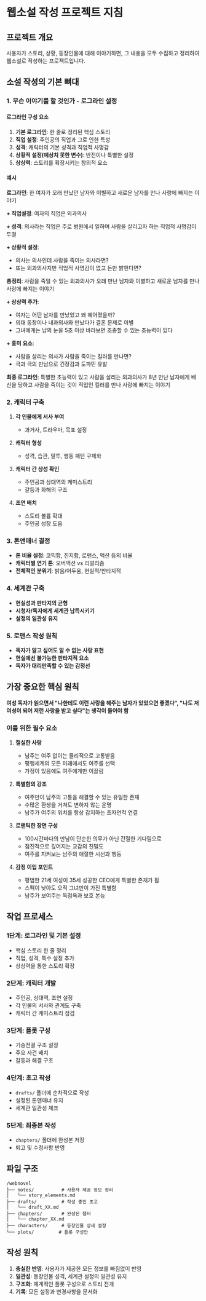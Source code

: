 # 웹소설 작성 프로젝트 지침

## 프로젝트 개요
사용자가 스토리, 상황, 등장인물에 대해 이야기하면, 그 내용을 모두 수집하고 정리하여 웹소설로 작성하는 프로젝트입니다.

## 소설 작성의 기본 뼈대

### 1. 무슨 이야기를 할 것인가 - 로그라인 설정

#### 로그라인 구성 요소
1. **기본 로그라인**: 한 줄로 정리된 핵심 스토리
2. **직업 설정**: 주인공의 직업과 그로 인한 특성
3. **성격**: 캐릭터의 기본 성격과 직업적 사명감
4. **상황적 설정(예상치 못한 변수)**: 반전이나 특별한 설정
5. **상상력**: 스토리를 확장시키는 창의적 요소

#### 예시
**로그라인**: 한 여자가 오래 만났던 남자와 이별하고 새로운 남자를 만나 사랑에 빠지는 이야기

**+ 직업설정**: 여자의 직업은 외과의사

**+ 성격**: 의사라는 직업은 주로 병원에서 일하며 사람을 살리고자 하는 직업적 사명감이 투철

**+ 상황적 설정**:
- 의사는 의사인데 사람을 죽이는 의사라면?
- 또는 외과의사지만 직업적 사명감이 없고 돈만 밝힌다면?

**총정리**: 사람을 죽일 수 있는 외과의사가 오래 만난 남자와 이별하고 새로운 남자를 만나 사랑에 빠지는 이야기

**+ 상상력 추가**:
- 여자는 어떤 남자를 만났었고 왜 헤어졌을까?
- 의대 동창이나 내과의사와 만났다가 결혼 문제로 이별
- 그녀에게는 남의 눈을 5초 이상 바라보면 조종할 수 있는 초능력이 있다

**+ 흥미 요소**:
- 사람을 살리는 의사가 사람을 죽이는 킬러를 만나면?
- 극과 극의 만남으로 긴장감과 도파민 유발

**최종 로그라인**: 특별한 초능력이 있고 사람을 살리는 외과의사가 8년 만난 남자에게 배신을 당하고 사람을 죽이는 것이 직업인 킬러를 만나 사랑에 빠지는 이야기

### 2. 캐릭터 구축

1. **각 인물에게 서사 부여**
   - 과거사, 트라우마, 목표 설정

2. **캐릭터 형성**
   - 성격, 습관, 말투, 행동 패턴 구체화

3. **캐릭터 간 상성 확인**
   - 주인공과 상대역의 케미스트리
   - 갈등과 화해의 구조

4. **조연 배치**
   - 스토리 볼륨 확대
   - 주인공 성장 도움

### 3. 톤앤매너 결정

- **톤 비율 설정**: 코믹함, 진지함, 로맨스, 액션 등의 비율
- **캐릭터별 연기 톤**: 오버액션 vs 리얼리즘
- **전체적인 분위기**: 밝음/어두움, 현실적/판타지적

### 4. 세계관 구축

- **현실성과 판타지의 균형**
- **시청자/독자에게 세계관 납득시키기**
- **설정의 일관성 유지**

### 5. 로맨스 작성 원칙

- **독자가 알고 싶어도 알 수 없는 사랑 표현**
- **현실에선 불가능한 판타지적 요소**
- **독자가 대리만족할 수 있는 감정선**

## 가장 중요한 핵심 원칙

**여성 독자가 읽으면서 "나한테도 이런 사랑을 해주는 남자가 있었으면 좋겠다", "나도 저 여성이 되어 저런 사랑을 받고 싶다"는 생각이 들어야 함**

### 이를 위한 필수 요소

1. **절실한 사랑**
   - 남주는 여주 없이는 물리적으로 고통받음
   - 평행세계의 모든 미래에서도 여주를 선택
   - 가정이 있음에도 여주에게만 이끌림

2. **특별함의 강조**
   - 여주만이 남주의 고통을 해결할 수 있는 유일한 존재
   - 수많은 환생을 거쳐도 변하지 않는 운명
   - 남주가 여주의 위치를 항상 감지하는 초자연적 연결

3. **로맨틱한 장면 구성**
   - 100시간마다의 만남이 단순한 의무가 아닌 간절한 기다림으로
   - 점진적으로 깊어지는 교감의 친밀도
   - 여주를 지켜보는 남주의 애절한 시선과 행동

4. **감정 이입 포인트**
   - 평범한 21세 여성이 35세 성공한 CEO에게 특별한 존재가 됨
   - 스펙이 낮아도 오직 그녀만이 가진 특별함
   - 남주가 보여주는 독점욕과 보호 본능

## 작업 프로세스

### 1단계: 로그라인 및 기본 설정
- 핵심 스토리 한 줄 정리
- 직업, 성격, 특수 설정 추가
- 상상력을 통한 스토리 확장

### 2단계: 캐릭터 개발
- 주인공, 상대역, 조연 설정
- 각 인물의 서사와 관계도 구축
- 캐릭터 간 케미스트리 점검

### 3단계: 플롯 구성
- 기승전결 구조 설정
- 주요 사건 배치
- 갈등과 해결 구조

### 4단계: 초고 작성
- `drafts/` 폴더에 순차적으로 작성
- 설정된 톤앤매너 유지
- 세계관 일관성 체크

### 5단계: 최종본 작성
- `chapters/` 폴더에 완성본 저장
- 퇴고 및 수정사항 반영

## 파일 구조

```
/webnovel
├── notes/          # 사용자 제공 정보 정리
│   └── story_elements.md
├── drafts/         # 작성 중인 초고
│   └── draft_XX.md
├── chapters/       # 완성된 챕터
│   └── chapter_XX.md
├── characters/     # 등장인물 상세 설정
└── plots/         # 플롯 구성안
```

## 작성 원칙

1. **충실한 반영**: 사용자가 제공한 모든 정보를 빠짐없이 반영
2. **일관성**: 등장인물 성격, 세계관 설정의 일관성 유지
3. **구조화**: 체계적인 플롯 구성으로 스토리 전개
4. **기록**: 모든 설정과 변경사항을 문서화